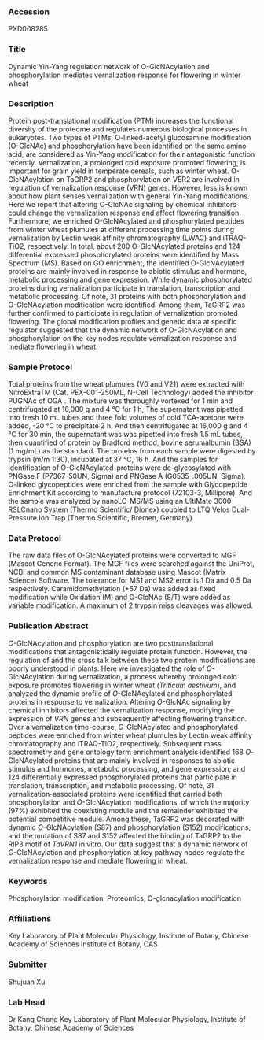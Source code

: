 ### Accession
PXD008285

### Title
Dynamic Yin-Yang regulation network of O-GlcNAcylation and phosphorylation mediates vernalization response for flowering in winter wheat

### Description
Protein post-translational modification (PTM) increases the functional diversity of the proteome and regulates numerous biological processes in eukaryotes. Two types of PTMs, O-linked-acetyl glucosamine modification (O-GlcNAc) and phosphorylation have been identified on the same amino acid, are considered as Yin-Yang modification for their antagonistic function recently. Vernalization, a prolonged cold exposure promoted flowering, is important for grain yield in temperate cereals, such as winter wheat. O-GlcNAcylation on TaGRP2 and phosphorylation on VER2 are involved in regulation of vernalization response (VRN) genes. However, less is known about how plant senses vernalization with general Yin-Yang modifications. Here we report that altering O-GlcNAc signaling by chemical inhibitors could change the vernalization response and affect flowering transition. Furthermore, we enriched O-GlcNAcylated and phosphorylated peptides from winter wheat plumules at different processing time points during vernalization by Lectin weak affinity chromatography (LWAC) and iTRAQ-TiO2, respectively. In total, about 200 O-GlcNAcylated proteins and 124 differential expressed phosphorylated proteins were identified by Mass Spectrum (MS). Based on GO enrichment, the identified O-GlcNAcylated proteins are mainly involved in response to abiotic stimulus and hormone, metabolic processing and gene expression. While dynamic phosphorylated proteins during vernalization participate in translation, transcription and metabolic processing. Of note, 31 proteins with both phosphorylation and O-GlcNAcylation modification were identified. Among them, TaGRP2 was further confirmed to participate in regulation of vernalization promoted flowering. The global modification profiles and genetic data at specific regulator suggested that the dynamic network of O-GlcNAcylation and phosphorylation on the key nodes regulate vernalization response and mediate flowering in wheat.

### Sample Protocol
Total proteins from the wheat plumules (V0 and V21) were extracted with NitroExtraTM (Cat. PEX-001-250ML, N-Cell Technology) added the inhibitor PUGNAc of OGA . The mixture was thoroughly vortexed for 1 min and centrifugated at 16,000 g and 4 °C for 1 h, The supernatant was pipetted into fresh 10 mL tubes and three fold volumes of cold TCA-acetone were added, -20 ℃ to precipitate 2 h. And then centrifugated at 16,000 g and 4 °C for 30 min, the supernatant was was pipetted into fresh 1.5 mL tubes, then quantified of protein by Bradford method, bovine serumalbumin (BSA) (1 mg/mL) as the standard. The proteins from each sample were digested by trypsin (m/m 1:30), incubated at 37 ℃, 16 h. And the samples for identification of O-GlcNAcylated-proteins were de-glycosylated with PNGase F (P7367-50UN, Sigma) and PNGase A (G0535-.005UN, Sigma). O-linked glycopeptides were enriched from the sample with Glycopeptide Enrichment Kit according to manufacture protocol (72103-3, Millipore). And the sample was analyzed by nanoLC-MS/MS using an UltiMate 3000 RSLCnano System (Thermo Scientific/ Dionex) coupled to LTQ Velos Dual-Pressure Ion Trap (Thermo Scientific, Bremen, Germany)

### Data Protocol
The raw data files of O-GlcNAcylated proteins were converted to MGF (Mascot Generic Format). The MGF files were searched against the UniProt, NCBI and common MS contaminant database using Mascot (Matrix Science) Software. The tolerance for MS1 and MS2 error is 1 Da and 0.5 Da respectively. Caramidomethylation (+57 Da) was added as fixed modification while Oxidation (M) and O-GlcNAc (S/T) were added as variable modification. A maximum of 2 trypsin miss cleavages was allowed.

### Publication Abstract
<i>O</i>-GlcNAcylation and phosphorylation are two posttranslational modifications that antagonistically regulate protein function. However, the regulation of and the cross talk between these two protein modifications are poorly understood in plants. Here we investigated the role of <i>O</i>-GlcNAcylation during vernalization, a process whereby prolonged cold exposure promotes flowering in winter wheat (<i>Triticum aestivum</i>), and analyzed the dynamic profile of <i>O</i>-GlcNAcylated and phosphorylated proteins in response to vernalization. Altering <i>O</i>-GlcNAc signaling by chemical inhibitors affected the vernalization response, modifying the expression of <i>VRN</i> genes and subsequently affecting flowering transition. Over a vernalization time-course, <i>O</i>-GlcNAcylated and phosphorylated peptides were enriched from winter wheat plumules by Lectin weak affinity chromatography and iTRAQ-TiO2, respectively. Subsequent mass spectrometry and gene ontology term enrichment analysis identified 168 <i>O</i>-GlcNAcylated proteins that are mainly involved in responses to abiotic stimulus and hormones, metabolic processing, and gene expression; and 124 differentially expressed phosphorylated proteins that participate in translation, transcription, and metabolic processing. Of note, 31 vernalization-associated proteins were identified that carried both phosphorylation and <i>O</i>-GlcNAcylation modifications, of which the majority (97%) exhibited the coexisting module and the remainder exhibited the potential competitive module. Among these, TaGRP2 was decorated with dynamic <i>O</i>-GlcNAcylation (S87) and phosphorylation (S152) modifications, and the mutation of S87 and S152 affected the binding of TaGRP2 to the RIP3 motif of <i>TaVRN1</i> in vitro. Our data suggest that a dynamic network of <i>O</i>-GlcNAcylation and phosphorylation at key pathway nodes regulate the vernalization response and mediate flowering in wheat.

### Keywords
Phosphorylation modification, Proteomics, O-glcnacylation modification

### Affiliations
Key Laboratory of Plant Molecular Physiology, Institute of Botany, Chinese Academy of Sciences
Institute of Botany, CAS

### Submitter
Shujuan Xu

### Lab Head
Dr Kang Chong
Key Laboratory of Plant Molecular Physiology, Institute of Botany, Chinese Academy of Sciences


